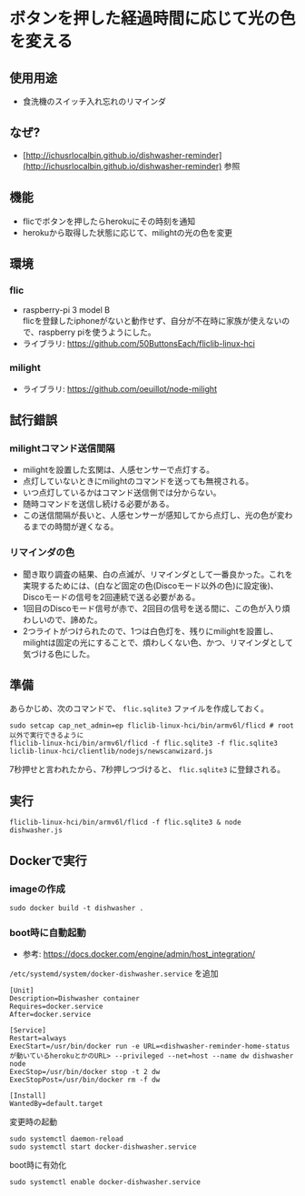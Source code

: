 # ボタンを押した経過時間に応じて光の色を変える

## 使用用途

* 食洗機のスイッチ入れ忘れのリマインダ

## なぜ?

* [http://ichusrlocalbin.github.io/dishwasher-reminder](http://ichusrlocalbin.github.io/dishwasher-reminder) 参照

## 機能

* flicでボタンを押したらherokuにその時刻を通知
* herokuから取得した状態に応じて、milightの光の色を変更

## 環境

### flic

* raspberry-pi 3 model B  
  flicを登録したiphoneがないと動作せず、自分が不在時に家族が使えないので、raspberry piを使うようにした。
* ライブラリ: https://github.com/50ButtonsEach/fliclib-linux-hci

### milight

* ライブラリ: https://github.com/oeuillot/node-milight

## 試行錯誤

### milightコマンド送信間隔

* milightを設置した玄関は、人感センサーで点灯する。
* 点灯していないときにmilightのコマンドを送っても無視される。
* いつ点灯しているかはコマンド送信側では分からない。
* 随時コマンドを送信し続ける必要がある。
* この送信間隔が長いと、人感センサーが感知してから点灯し、光の色が変わるまでの時間が遅くなる。

### リマインダの色

* 聞き取り調査の結果、白の点滅が、リマインダとして一番良かった。これを実現するためには、(白など固定の色(Discoモード以外の色)に設定後)、Discoモードの信号を2回連続で送る必要がある。
* 1回目のDiscoモード信号が赤で、2回目の信号を送る間に、この色が入り煩わしいので、諦めた。
* 2つライトがつけられたので、1つは白色灯を、残りにmilightを設置し、milightは固定の光にすることで、煩わしくない色、かつ、リマインダとして気づける色にした。

## 準備

あらかじめ、次のコマンドで、 `flic.sqlite3` ファイルを作成しておく。

```
sudo setcap cap_net_admin=ep fliclib-linux-hci/bin/armv6l/flicd # root以外で実行できるように
fliclib-linux-hci/bin/armv6l/flicd -f flic.sqlite3 -f flic.sqlite3
liclib-linux-hci/clientlib/nodejs/newscanwizard.js
```

7秒押せと言われたから、7秒押しつづけると、 `flic.sqlite3` に登録される。

## 実行

```
fliclib-linux-hci/bin/armv6l/flicd -f flic.sqlite3 & node dishwasher.js
```

## Dockerで実行

### imageの作成

```
sudo docker build -t dishwasher .
```

### boot時に自動起動

* 参考: https://docs.docker.com/engine/admin/host_integration/

`/etc/systemd/system/docker-dishwasher.service` を追加

```
[Unit]
Description=Dishwasher container
Requires=docker.service
After=docker.service

[Service]
Restart=always
ExecStart=/usr/bin/docker run -e URL=<dishwasher-reminder-home-statusが動いているherokuとかのURL> --privileged --net=host --name dw dishwasher node
ExecStop=/usr/bin/docker stop -t 2 dw
ExecStopPost=/usr/bin/docker rm -f dw

[Install]
WantedBy=default.target
```

変更時の起動

```
sudo systemctl daemon-reload
sudo systemctl start docker-dishwasher.service
```

boot時に有効化

```
sudo systemctl enable docker-dishwasher.service
```
